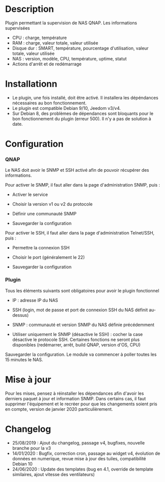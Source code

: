 Description 
===

Plugin permettant la supervision de NAS QNAP.
Les informations supervisées
-	CPU : charge, température
-	RAM : charge, valeur totale, valeur utilisée
-	Disque dur : SMART, température, pourcentage d'utilisation, valeur totale, valeur utilisée
-	NAS : version, modèle, CPU, température, uptime, statut
-	Actions d'arrêt et de redémarrage

Installationn 
===

-	Le plugin, une fois installé, doit être activé. Il installera les dépéndances nécessaires au bon fonctionnement.
-	Le plugin est compatible Debian 9/10, Jeedom v3/v4.
-	Sur Debian 8, des problèmes de dépendances sont bloquants pour le bon fonctionnement du plugin (erreur 500). Il n'y a pas de solution à date. 


Configuration
===

### QNAP 

Le NAS doit avoir le SNMP et SSH activé afin de pouvoir récupérer des informations.

Pour activer le SNMP, il faut aller dans la page d'administration SNMP, puis :

-   Activer le service

-   Choisir la version v1 ou v2 du protocole

-   Définir une communauté SNMP

-   Sauvegarder la configuration

Pour activer le SSH, il faut aller dans la page d'administration Telnet/SSH, puis :

-   Permettre la connexion SSH

-   Choisir le port (généralement le 22)

-   Sauvegarder la configuration

### Plugin

Tous les éléments suivants sont obligatoires pour avoir le plugin fonctionnel

-   IP : adresse IP du NAS

-   SSH (login, mot de passe et port de connexion SSH du NAS définit au-dessus)

-   SNMP : communauté et version SNMP du NAS définie précédemment

-	Utiliser uniquement le SNMP (désactive le SSH) : cocher la case désactive le protocole SSH. Certaines fonctions ne seront plus disponibles (redémarrer, arrêt, build QNAP, version d'OS, CPU)

Sauvegarder la configuration. Le module va commencer à poller toutes les 15 minutes le NAS.


Mise à jour
===
Pour les mises, pensez à réinstaller les dépendances afin d'avoir les derniers paquet à jour et information SNMP.
Dans certains cas, il faut supprimer l'équipement et le recréer pour que les changements soient pris en compte, version de janvier 2020 particulièrement.

Changelog
===

-	25/08/2019 : Ajout du changelog, passage v4, bugfixes, nouvelle branche pour la v3
-	14/01/2020 : Bugfix, correction cron, passage au widget v4, évolution de données en numerique, revue mise à jour des tuiles, compatibilité Debian 10
-	24/06/2020 : Update des templates (bug en 4.1, override de template similaires, ajout vitesse des ventilateurs)
